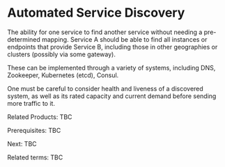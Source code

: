 # Automated Service Discovery

The ability for one service to find another service without needing a pre-determined mapping. Service A should be able to find all instances or endpoints that provide Service B, including those in other geographies or clusters (possibly via some gateway).

These can be implemented through a variety of systems, including DNS, Zookeeper, Kubernetes (etcd), Consul.

One must be careful to consider health and liveness of a discovered system, as well as its rated capacity and current demand before sending more traffic to it.

Related Products: TBC

Prerequisites: TBC

Next: TBC

Related terms: TBC
